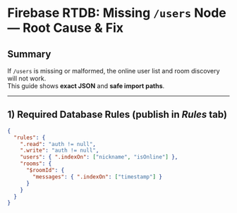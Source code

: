 # Firebase RTDB: Missing `/users` Node — Root Cause & Fix

## Summary
If `/users` is missing or malformed, the online user list and room discovery will not work.  
This guide shows **exact JSON** and **safe import paths**.

---

## 1) Required Database Rules (publish in *Rules* tab)
```json
{
  "rules": {
    ".read": "auth != null",
    ".write": "auth != null",
    "users": { ".indexOn": ["nickname", "isOnline"] },
    "rooms": {
      "$roomId": {
        "messages": { ".indexOn": ["timestamp"] }
      }
    }
  }
}
